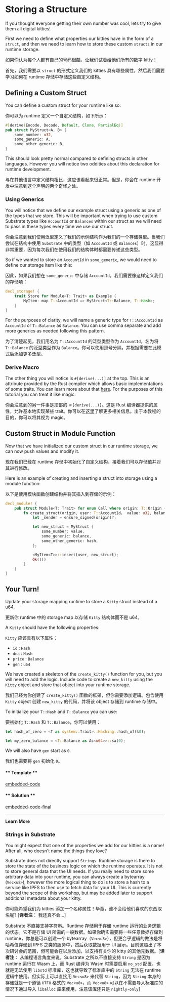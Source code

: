 Storing a Structure
===

If you thought everyone getting their own number was cool, lets try to give them all digital kitties!

First we need to define what properties our kitties have in the form of a `struct`, and then we need to learn how to store these custom `structs` in our runtime storage.

如果你认为每个人都有自己的号码很酷，让我们试着给他们所有的数字 kitty！

首先，我们需要以 `struct` 的形式定义我们的 kitties 具有哪些属性，然后我们需要学习如何在 runtime 存储中存储这些自定义结构。

## Defining a Custom Struct

You can define a custom struct for your runtime like so:

你可以为 runtime 定义一个自定义结构，如下所示：

```rust
#[derive(Encode, Decode, Default, Clone, PartialEq)]
pub struct MyStruct<A, B> {
    some_number: u32,
    some_generic: A,
    some_other_generic: B,
}
```

This should look pretty normal compared to defining structs in other languages. However you will notice two oddities about this declaration for runtime development.

与在其他语言中定义结构相比，这应该看起来很正常。但是，你会在 runtime 开发中注意到这个声明的两个奇怪之处。

### Using Generics

You will notice that we define our example struct using a generic as one of the types that we store. This will be important when trying to use custom Substrate types like `AccountId` or `Balances` within our struct as we will need to pass in these types every time we use our struct.

你会注意到我们使用泛型定义了我们的示例结构作为我们的一个存储类型。当我们尝试在结构中使用 `Substrate` 中的类型（如 `AccountId` 或 `Balances`）时，这显得非常重要，因为每次我们在使用我们的结构体时都需要传递这些类型。

So if we wanted to store an `AccountId` in `some_generic`, we would need to define our storage item like this:

因此，如果我们想在 `some_generic` 中存储 `AccountId`，我们需要像这样定义我们的存储项：

```rust
decl_storage! {
    trait Store for Module<T: Trait> as Example {
        MyItem: map T::AccountId => MyStruct<T::Balance, T::Hash>;
    }
}
```

For the purposes of clarity, we will name a generic type for `T::AccountId` as `AccountId` or `T::Balance` as `Balance`. You can use comma separate and add more generics as needed following this pattern.

为了清楚起见，我们用名为 `T::AccountId` 的泛型类型作为 `AccountId`，名为将 `T::Balance` 的泛型类型作为 `Balance`。你可以使用逗号分隔，并根据需要在此模式后添加更多泛型。

### Derive Macro

The other thing you will notice is `#[derive(...)]` at the top. This is an attribute provided by the Rust compiler which allows basic implementations of some traits. You can learn more about that [here](https://doc.rust-lang.org/rust-by-example/trait/derive.html). For the purposes of this tutorial you can treat it like magic.

你会注意到的另一件事是顶部的 `＃[derive(...)]`。这是 Rust 编译器提供的属性，允许基本地实现某些 trait。你可以在[这里](https://doc.rust-lang.org/rust-by-example/trait/derive.html)了解更多相关信息。出于本教程的目的，你可以将其视为 magic。

## Custom Struct in Module Function

Now that we have initialized our custom struct in our runtime storage, we can now push values and modify it.

现在我们已经在 runtime 存储中初始化了自定义结构，接着我们可以存储值并对其进行修改。

Here is an example of creating and inserting a struct into storage using a module function:

以下是使用模块函数创建结构并将其插入到存储的示例：

```rust
decl_module! {
    pub struct Module<T: Trait> for enum Call where origin: T::Origin {
        fn create_struct(origin, user: T::AccountId， value: u32, balance: T::Balance, hash: T::Hash) -> Result {
            let _sender = ensure_signed(origin)?;

            let new_struct = MyStruct {
                some_number: value,
                some_generic: balance,
                some_other_generic: hash,
            };

            <MyItem<T>>::insert(user, new_struct);
            Ok(())
        }
    }
}
```

## Your Turn!

Update your storage mapping runtime to store a `Kitty` struct instead of a u64.

更新你 runtime 中的 storage map 以存储 `Kitty` 结构体而不是 u64。

A `Kitty` should have the following properties:

`Kitty` 应该具有以下属性：

- `id` : `Hash`
- `dna` : `Hash`
- `price` : `Balance`
- `gen` : `u64`

We have created a skeleton of the `create_kitty()` function for you, but you will need to add the logic. Include code to create a `new_kitty` using the `Kitty` object and store that object into your runtime storage.

我们已经为你创建了 `create_kitty()` 函数的框架，但你需要添加逻辑。包含使用 `Kitty` object 创建 `new_kitty` 的代码，并将该 object 存储到 runtime 存储中。

To initialize your `T::Hash` and `T::Balance` you can use:

要初始化 `T::Hash` 和 `T::Balance`，你可以使用：

```rust
let hash_of_zero = <T as system::Trait>::Hashing::hash_of(&0);

let my_zero_balance = <T::Balance as As<u64>>::sa(0);
```

We will also have `gen` start as `0`.

我们也需要将 `gen` 初始化 `0`。

<!-- tabs:start -->

#### ** Template **

[embedded-code](./assets/1.6-template.rs ':include :type=code embed-template')

#### ** Solution **

[embedded-code-final](./assets/1.6-finished-code.rs ':include :type=code embed-final')

<!-- tabs:end -->

---
**Learn More**

### Strings in Substrate

 You might expect that one of the properties we add for our kitties is a name! After all, who doesn't name the things they love?

Substrate does not directly support `Strings`. Runtime storage is there to store the state of the business logic on which the runtime operates. It is not to store general data that the UI needs. If you really need to store some arbitrary data into your runtime, you can always create a bytearray (`Vec<u8>`), however the more logical thing to do is to store a hash to a service like IPFS to then use to fetch data for your UI. This is currently beyond the scope of this workshop, but may be added later to support additional metadata about your kitty.

你可能希望我们为 kitties 添加一个名称属性！毕竟，谁不会给他们喜欢的东西取名呢? [**译者注**： 我还真不会...]

Substrate 不直接支持字符串。Runtime 存储用于存储 runtime 运行的业务逻辑的状态。它不是存储 UI 所需的一般数据。如果你确实需要将一些任意数据存储到 runtime，你总是可以创建一个 bytearray（`Vec<u8>`），但更合乎逻辑的做法是将哈希值存储到 IPFS 之类的服务中，然后获取数据用于 UI 展示。目前这超出了本次研讨会的范围，但可能会在以后添加，以支持有关你的 kitty 的其他元数据。[**译者注**： 从编程语言角度来说，Substrate 之所以不直接支持 `String` 是因为 runtime 运行在 Wasm 上，而 Rust 编译为 Wasm 时需要启用 `no_std` 配置，也就是无法使用 `libstd` 标准库，这也就导致了标准库中的 `String` 无法在 runtime 逻辑中使用。但实际上可以直接用 `Vec<u8>` 来代替 `String`，因为 `String` 本身的存储就是一个遵循 `UTF8` 格式的 `Vec<u8>`，而 `Vec<u8>` 可以在不需要导入标准库的情况下通过导入 `liballoc` 库来使用，注意该库还只是 `nightly-only`]

---
